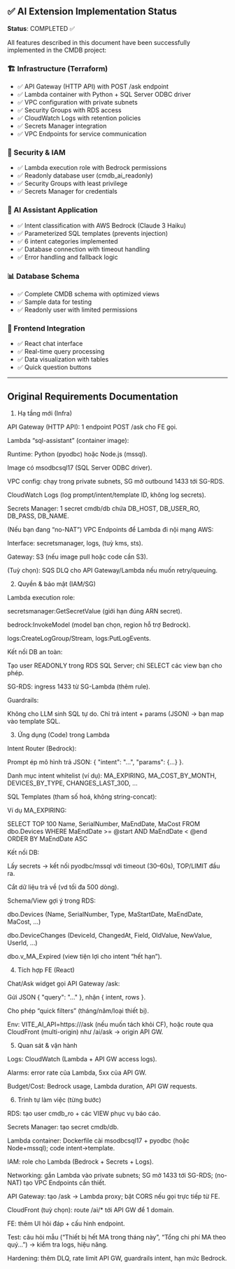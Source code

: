 ## ✅ AI Extension Implementation Status

**Status**: COMPLETED ✅

All features described in this document have been successfully implemented in the CMDB project:

### 🏗️ Infrastructure (Terraform)
- ✅ API Gateway (HTTP API) with POST /ask endpoint
- ✅ Lambda container with Python + SQL Server ODBC driver
- ✅ VPC configuration with private subnets
- ✅ Security Groups with RDS access
- ✅ CloudWatch Logs with retention policies
- ✅ Secrets Manager integration
- ✅ VPC Endpoints for service communication

### 🔐 Security & IAM
- ✅ Lambda execution role with Bedrock permissions
- ✅ Readonly database user (cmdb_ai_readonly)
- ✅ Security Groups with least privilege
- ✅ Secrets Manager for credentials

### 🤖 AI Assistant Application
- ✅ Intent classification with AWS Bedrock (Claude 3 Haiku)
- ✅ Parameterized SQL templates (prevents injection)
- ✅ 6 intent categories implemented
- ✅ Database connection with timeout handling
- ✅ Error handling and fallback logic

### 📊 Database Schema
- ✅ Complete CMDB schema with optimized views
- ✅ Sample data for testing
- ✅ Readonly user with limited permissions

### 🎨 Frontend Integration
- ✅ React chat interface
- ✅ Real-time query processing
- ✅ Data visualization with tables
- ✅ Quick question buttons

---

## Original Requirements Documentation

1) Hạ tầng mới (Infra)

API Gateway (HTTP API): 1 endpoint POST /ask cho FE gọi.

Lambda “sql-assistant” (container image):

Runtime: Python (pyodbc) hoặc Node.js (mssql).

Image có msodbcsql17 (SQL Server ODBC driver).

VPC config: chạy trong private subnets, SG mở outbound 1433 tới SG-RDS.

CloudWatch Logs (log prompt/intent/template ID, không log secrets).

Secrets Manager: 1 secret cmdb/db chứa DB_HOST, DB_USER_RO, DB_PASS, DB_NAME.

(Nếu bạn đang “no-NAT”) VPC Endpoints để Lambda đi nội mạng AWS:

Interface: secretsmanager, logs, (tuỳ kms, sts).

Gateway: S3 (nếu image pull hoặc code cần S3).

(Tuỳ chọn): SQS DLQ cho API Gateway/Lambda nếu muốn retry/queuing.

2) Quyền & bảo mật (IAM/SG)

Lambda execution role:

secretsmanager:GetSecretValue (giới hạn đúng ARN secret).

bedrock:InvokeModel (model bạn chọn, region hỗ trợ Bedrock).

logs:CreateLogGroup/Stream, logs:PutLogEvents.

Kết nối DB an toàn:

Tạo user READONLY trong RDS SQL Server; chỉ SELECT các view bạn cho phép.

SG-RDS: ingress 1433 từ SG-Lambda (thêm rule).

Guardrails:

Không cho LLM sinh SQL tự do. Chỉ trả intent + params (JSON) → bạn map vào template SQL.

3) Ứng dụng (Code) trong Lambda

Intent Router (Bedrock):

Prompt ép mô hình trả JSON: { "intent": "...", "params": {...} }.

Danh mục intent whitelist (ví dụ):
MA_EXPIRING, MA_COST_BY_MONTH, DEVICES_BY_TYPE, CHANGES_LAST_30D, …

SQL Templates (tham số hoá, không string-concat):

Ví dụ MA_EXPIRING:

SELECT TOP 100 Name, SerialNumber, MaEndDate, MaCost
FROM dbo.Devices
WHERE MaEndDate >= @start AND MaEndDate < @end
ORDER BY MaEndDate ASC


Kết nối DB:

Lấy secrets → kết nối pyodbc/mssql với timeout (30–60s), TOP/LIMIT đầu ra.

Cắt dữ liệu trả về (vd tối đa 500 dòng).

Schema/View gợi ý trong RDS:

dbo.Devices (Name, SerialNumber, Type, MaStartDate, MaEndDate, MaCost, …)

dbo.DeviceChanges (DeviceId, ChangedAt, Field, OldValue, NewValue, UserId, …)

dbo.v_MA_Expired (view tiện lợi cho intent “hết hạn”).

4) Tích hợp FE (React)

Chat/Ask widget gọi API Gateway /ask:

Gửi JSON { "query": "…" }, nhận { intent, rows }.

Cho phép “quick filters” (tháng/năm/loại thiết bị).

Env: VITE_AI_API=https://<api-gw-domain>/ask (nếu muốn tách khỏi CF),
hoặc route qua CloudFront (multi-origin) như /ai/ask → origin API GW.

5) Quan sát & vận hành

Logs: CloudWatch (Lambda + API GW access logs).

Alarms: error rate của Lambda, 5xx của API GW.

Budget/Cost: Bedrock usage, Lambda duration, API GW requests.

6) Trình tự làm việc (từng bước)

RDS: tạo user cmdb_ro + các VIEW phục vụ báo cáo.

Secrets Manager: tạo secret cmdb/db.

Lambda container: Dockerfile cài msodbcsql17 + pyodbc (hoặc Node+mssql); code intent→template.

IAM: role cho Lambda (Bedrock + Secrets + Logs).

Networking: gắn Lambda vào private subnets; SG mở 1433 tới SG-RDS; (no-NAT) tạo VPC Endpoints cần thiết.

API Gateway: tạo /ask → Lambda proxy; bật CORS nếu gọi trực tiếp từ FE.

CloudFront (tuỳ chọn): route /ai/* tới API GW để 1 domain.

FE: thêm UI hỏi đáp + cấu hình endpoint.

Test: câu hỏi mẫu (“Thiết bị hết MA trong tháng này”, “Tổng chi phí MA theo quý…”) → kiểm tra logs, hiệu năng.

Hardening: thêm DLQ, rate limit API GW, guardrails intent, hạn mức Bedrock.